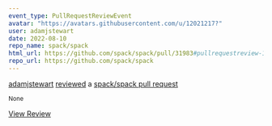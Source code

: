 ```yaml
---
event_type: PullRequestReviewEvent
avatar: "https://avatars.githubusercontent.com/u/12021217?"
user: adamjstewart
date: 2022-08-10
repo_name: spack/spack
html_url: https://github.com/spack/spack/pull/31983#pullrequestreview-1067542485
repo_url: https://github.com/spack/spack
---
```


<a href='https://github.com/adamjstewart' target='_blank'>adamjstewart</a> <a href='https://github.com/spack/spack/pull/31983#pullrequestreview-1067542485' target='_blank'>reviewed</a> a <a href='https://github.com/spack/spack/pull/31983' target='_blank'>spack/spack pull request</a>

<small>None</small>

<a href='https://github.com/spack/spack/pull/31983#pullrequestreview-1067542485' target='_blank'>View Review</a>